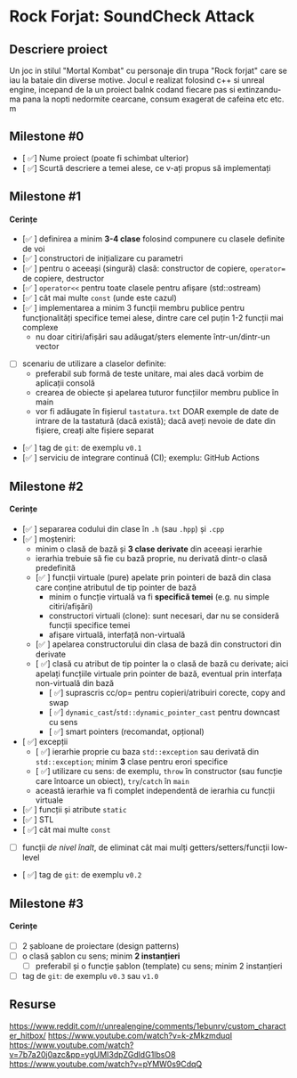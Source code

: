 # Rock Forjat: SoundCheck Attack

## Descriere proiect
Un joc in stilul "Mortal Kombat" cu personaje din trupa "Rock forjat" care se iau la bataie din diverse motive. Jocul e realizat folosind c++ si unreal engine, incepand de la un proiect balnk codand fiecare pas si extinzandu-ma pana la nopti nedormite
cearcane, consum exagerat de cafeina etc etc. m
## Milestone #0

- [ ✅] Nume proiect (poate fi schimbat ulterior)
- [ ✅] Scurtă descriere a temei alese, ce v-ați propus să implementați

## Milestone #1

#### Cerințe
- [✅ ] definirea a minim **3-4 clase** folosind compunere cu clasele definite de voi
- [✅ ] constructori de inițializare cu parametri
- [✅ ] pentru o aceeași (singură) clasă: constructor de copiere, `operator=` de copiere, destructor
- [✅ ] `operator<<` pentru toate clasele pentru afișare (std::ostream)
- [✅ ] cât mai multe `const` (unde este cazul)
- [✅ ] implementarea a minim 3 funcții membru publice pentru funcționalități specifice temei alese, dintre care cel puțin 1-2 funcții mai complexe
  - nu doar citiri/afișări sau adăugat/șters elemente într-un/dintr-un vector
- [ ] scenariu de utilizare a claselor definite:
  - preferabil sub formă de teste unitare, mai ales dacă vorbim de aplicații consolă 
  - crearea de obiecte și apelarea tuturor funcțiilor membru publice în main
  - vor fi adăugate în fișierul `tastatura.txt` DOAR exemple de date de intrare de la tastatură (dacă există); dacă aveți nevoie de date din fișiere, creați alte fișiere separat
- [✅ ] tag de `git`: de exemplu `v0.1`
- [✅ ] serviciu de integrare continuă (CI); exemplu: GitHub Actions

## Milestone #2

#### Cerințe
- [✅ ] separarea codului din clase în `.h` (sau `.hpp`) și `.cpp`
- [✅ ] moșteniri:
  - minim o clasă de bază și **3 clase derivate** din aceeași ierarhie
  - ierarhia trebuie să fie cu bază proprie, nu derivată dintr-o clasă predefinită
  - [✅ ] funcții virtuale (pure) apelate prin pointeri de bază din clasa care conține atributul de tip pointer de bază
    - minim o funcție virtuală va fi **specifică temei** (e.g. nu simple citiri/afișări)
    - constructori virtuali (clone): sunt necesari, dar nu se consideră funcții specifice temei
    - afișare virtuală, interfață non-virtuală
  - [✅ ] apelarea constructorului din clasa de bază din constructori din derivate
  - [ ✅] clasă cu atribut de tip pointer la o clasă de bază cu derivate; aici apelați funcțiile virtuale prin pointer de bază, eventual prin interfața non-virtuală din bază
    - [ ✅] suprascris cc/op= pentru copieri/atribuiri corecte, copy and swap
    - [ ✅] `dynamic_cast`/`std::dynamic_pointer_cast` pentru downcast cu sens
    - [ ✅] smart pointers (recomandat, opțional)
- [ ✅] excepții
  - [ ✅] ierarhie proprie cu baza `std::exception` sau derivată din `std::exception`; minim **3** clase pentru erori specifice
  - [ ✅] utilizare cu sens: de exemplu, `throw` în constructor (sau funcție care întoarce un obiect), `try`/`catch` în `main`
  - această ierarhie va fi complet independentă de ierarhia cu funcții virtuale
- [✅ ] funcții și atribute `static`
- [✅ ] STL
- [ ✅] cât mai multe `const`
- [ ] funcții *de nivel înalt*, de eliminat cât mai mulți getters/setters/funcții low-level
- [ ✅] tag de `git`: de exemplu `v0.2`

## Milestone #3

#### Cerințe
- [ ] 2 șabloane de proiectare (design patterns)
- [ ] o clasă șablon cu sens; minim **2 instanțieri**
  - [ ] preferabil și o funcție șablon (template) cu sens; minim 2 instanțieri
- [ ] tag de `git`: de exemplu `v0.3` sau `v1.0`

## Resurse
https://www.reddit.com/r/unrealengine/comments/1ebunrv/custom_character_hitbox/
https://www.youtube.com/watch?v=k-zMkzmduqI
https://www.youtube.com/watch?v=7b7a20j0azc&pp=ygUMI3dpZGdldG1lbsO8
https://www.youtube.com/watch?v=pYMW0s9CdqQ
